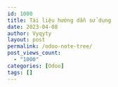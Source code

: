 ```yaml
---
id: 1000
title: Tài liệu hướng dẫn sử dụng
date: 2023-04-08
author: Vyqyty
layout: post
permalink: /odoo-note-tree/
post_views_count:
  - "1000"
categories: [Odoo]
tags: []
---
```

